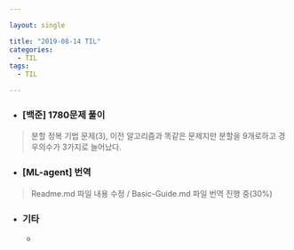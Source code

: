 ```yaml
---

layout: single

title: "2019-08-14 TIL"
categories:
  - TIL
tags:
  - TIL

---
```


- ###  [백준] 1780문제 풀이

> 분할 정복 기법 문제(3), 이전 알고리즘과 똑같은 문제지만 분할을 9개로하고 경우의수가 3가지로 늘어났다.

###  

- ###  [ML-agent] 번역

> Readme.md 파일 내용 수정 / Basic-Guide.md 파일 번역 진행 중(30%)



- ### 기타

  * 